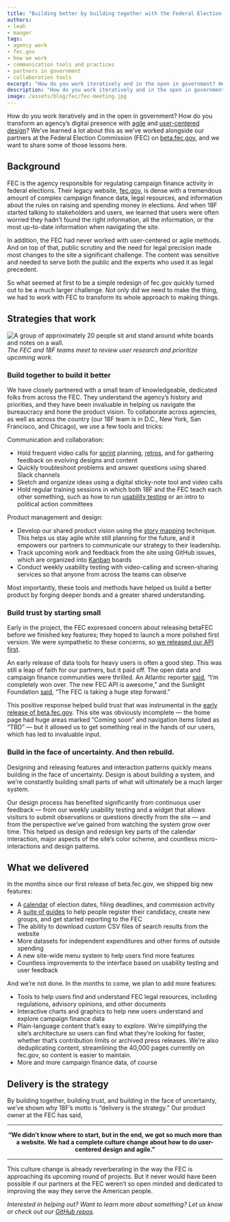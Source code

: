 ```yaml
---
title: "Building better by building together with the Federal Election Commission"
authors:
- leah
- manger
tags:
- agency work
- fec.gov
- how we work
- communication tools and practices
- partners in government
- collaboration tools
excerpt: "How do you work iteratively and in the open in government? How do you transform an agency’s digital presence with agile and user-centered design? We’ve learned a lot about this as we’ve worked alongside our partners at the Federal Election Commission (FEC) on beta.fec.gov, and we want to share some of those lessons here."
description: "How do you work iteratively and in the open in government? How do you transform an agency’s digital presence with agile and user-centered design? We’ve learned a lot about this as we’ve worked alongside our partners at the Federal Election Commission (FEC) on beta.fec.gov, and we want to share some of those lessons here."
image: /assets/blog/fec/fec-meeting.jpg
---
```


How do you work iteratively and in the open in government? How do you
transform an agency’s digital presence with
[agile](https://pages.18f.gov/partnership-playbook/4-agile/) and
[user-centered
design](https://pages.18f.gov/partnership-playbook/5-user-centered-design/)?
We’ve learned a lot about this as we’ve worked alongside our partners at
the Federal Election Commission (FEC) on
[beta.fec.gov](https://beta.fec.gov/), and we want to share some of
those lessons here.

## Background

FEC is the agency responsible for regulating campaign finance activity
in federal elections. Their legacy website,
[fec.gov](http://www.fec.gov/), is dense with a tremendous amount of
complex campaign finance data, legal resources, and information about
the rules on raising and spending money in elections. And when 18F
started talking to stakeholders and users, we learned that users were
often worried they hadn’t found the right information, all the
information, or the most up-to-date information when navigating the
site.

In addition, the FEC had never worked with user-centered or agile methods.
And on top of that, public scrutiny and the need for legal precision
made most changes to the site a significant challenge. The content was
sensitive and needed to serve both the public and the experts who used
it as legal precedent.

So what seemed at first to be a simple redesign of fec.gov quickly
turned out to be a much larger challenge. Not only did we need to make
the thing, we had to work with FEC to transform its whole approach to
making things.

Strategies that work
--------------------

![A group of approximately 20 people sit and stand around white boards and notes on a wall.]({{site.baseurl}}/assets/blog/fec/fec-meeting.jpg)
*The FEC and 18F teams meet to review user research and prioritize upcoming
work.*

### Build together to build it better

We have closely partnered with a small team of knowledgeable, dedicated
folks from across the FEC. They understand the agency’s history and
priorities, and they have been invaluable in helping us navigate the
bureaucracy and hone the product vision. To collaborate across agencies,
as well as across the country (our 18F team is in D.C., New York, San
Francisco, and Chicago), we use a few tools and tricks:

Communication and collaboration:

-   Hold frequent video calls for [sprint](https://en.wikipedia.org/wiki/Sprint_(software_development)) planning, [retros](https://www.scrumalliance.org/community/articles/2014/april/key-elements-of-sprint-retrospective), and for gathering feedback on evolving designs and content
-   Quickly troubleshoot problems and answer questions using shared Slack channels
-   Sketch and organize ideas using a digital sticky-note tool and video calls
-   Hold regular training sessions in which both 18F and the FEC teach each other something, such as how to run [usability testing](https://methods.18f.gov/usability-testing/) or an intro to political action committees

Product management and design:

-   Develop our shared product vision using the [story mapping](https://vimeo.com/70214001) technique. This helps us stay agile while still planning for the future, and it empowers our partners to communicate our strategy to their leadership.
-   Track upcoming work and feedback from the site using GitHub issues, which are organized into [Kanban](https://en.wikipedia.org/wiki/Kanban_(development)) boards
-   Conduct weekly usability testing with video-calling and screen-sharing services so that anyone from across the teams can observe

Most importantly, these tools and methods have helped us build a better
product by forging deeper bonds and a greater shared understanding.

### Build trust by starting small

Early in the project, the FEC expressed concern about releasing betaFEC
before we finished key features; they hoped to launch a more polished
first version. We were sympathetic to these concerns, so [we released
our API first](https://18f.gsa.gov/2015/07/15/openfec-api-update/).

An early release of data tools for heavy users is often a good step.
This was still a leap of faith for our partners, but it paid off. The
open data and campaign finance communities were thrilled. An Atlantic
reporter
[said](https://twitter.com/andrewmcgill/status/619237229504937984),
“I’m completely won over. The new FEC API is awesome,” and the Sunlight
Foundation
[said](http://sunlightfoundation.com/blog/2015/07/08/openfec-makes-campaign-finance-data-more-accessible-with-new-api-heres-how-to-get-started/),
“The FEC is taking a huge step forward.”

This positive response helped build trust that was instrumental in the
[early release of
beta.fec.gov](https://18f.gsa.gov/2015/10/29/welcome-to-betafec/). This
site was obviously incomplete — the home page had huge areas marked
“Coming soon” and navigation items listed as “TBD” — but it allowed us
to get something real in the hands of our users, which has led to
invaluable input.

### Build in the face of uncertainty. And then rebuild.

Designing and releasing features and interaction patterns quickly means
building in the face of uncertainty. Design is about building a system,
and we’re constantly building small parts of what will ultimately be a
much larger system.

Our design process has benefited significantly from continuous user
feedback — from our weekly usability testing and a widget that allows
visitors to submit observations or questions directly from the site —
and from the perspective we’ve gained from watching the system grow over
time. This helped us design and redesign key parts of the calendar
interaction, major aspects of the site’s color scheme, and countless
micro-interactions and design patterns.

What we delivered
-----------------

In the months since our first release of beta.fec.gov, we shipped big
new features:

-   A [calendar](https://beta.fec.gov/calendar) of election dates, filing deadlines, and commission activity
-   A [suite of guides](https://beta.fec.gov/registration-and-reporting) to help people register their candidacy, create new groups, and get started reporting to the FEC
-   The ability to download custom CSV files of search results from the website
-   More datasets for independent expenditures and other forms of outside spending
-   A new site-wide menu system to help users find more features
-   Countless improvements to the interface based on usability testing and user feedback

And we’re not done. In the months to come, we plan to add more features:

-   Tools to help users find and understand FEC legal resources, including regulations, advisory opinions, and other documents
-   Interactive charts and graphics to help new users understand and explore campaign finance data
-   Plain-language content that’s easy to explore. We’re simplifying the site’s architecture so users can find what they’re looking for faster, whether that’s contribution limits or archived press releases. We’re also deduplicating content, streamlining the 40,000 pages currently on fec.gov, so content is easier to maintain.
-   More and more campaign finance data, of course

Delivery is the strategy
------------------------

By building together, building trust, and building in the face of
uncertainty, we’ve shown why 18F’s motto is “delivery is the strategy.”
Our product owner at the FEC has said,

<hr/>

<p style="text-align: center;"><strong>“We didn’t know where to start, but
in the end, we got so much more than a website. We had a complete
culture change about how to do user-centered design and agile.”</strong></p>

<hr/>

This culture change is already reverberating in the way the FEC is
approaching its upcoming round of projects. But it never would have been
possible if our partners at the FEC weren’t so open minded and dedicated to
improving the way they serve the American people.

*Interested in helping out? Want to learn more about something? Let us
know or check out our* [*GitHub
repos*](https://github.com/18F/openfec#about-this-project)*.*
